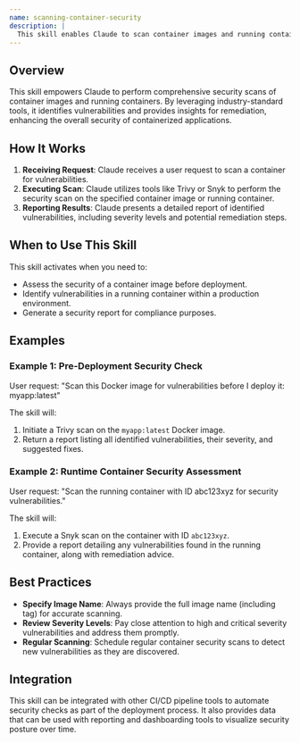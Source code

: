 ```yaml
---
name: scanning-container-security
description: |
  This skill enables Claude to scan container images and running containers for vulnerabilities using tools like Trivy and Snyk. It identifies potential security risks in container environments. Use this skill when the user requests a security assessment of a container image, asks to identify vulnerabilities in a container, or wants to improve the security posture of their containerized applications. Trigger terms include "scan container," "container security," "vulnerability assessment," "Trivy scan," or "Snyk scan."
---
```


## Overview

This skill empowers Claude to perform comprehensive security scans of container images and running containers. By leveraging industry-standard tools, it identifies vulnerabilities and provides insights for remediation, enhancing the overall security of containerized applications.

## How It Works

1. **Receiving Request**: Claude receives a user request to scan a container for vulnerabilities.
2. **Executing Scan**: Claude utilizes tools like Trivy or Snyk to perform the security scan on the specified container image or running container.
3. **Reporting Results**: Claude presents a detailed report of identified vulnerabilities, including severity levels and potential remediation steps.

## When to Use This Skill

This skill activates when you need to:
- Assess the security of a container image before deployment.
- Identify vulnerabilities in a running container within a production environment.
- Generate a security report for compliance purposes.

## Examples

### Example 1: Pre-Deployment Security Check

User request: "Scan this Docker image for vulnerabilities before I deploy it: myapp:latest"

The skill will:
1. Initiate a Trivy scan on the `myapp:latest` Docker image.
2. Return a report listing all identified vulnerabilities, their severity, and suggested fixes.

### Example 2: Runtime Container Security Assessment

User request: "Scan the running container with ID abc123xyz for security vulnerabilities."

The skill will:
1. Execute a Snyk scan on the container with ID `abc123xyz`.
2. Provide a report detailing any vulnerabilities found in the running container, along with remediation advice.

## Best Practices

- **Specify Image Name**: Always provide the full image name (including tag) for accurate scanning.
- **Review Severity Levels**: Pay close attention to high and critical severity vulnerabilities and address them promptly.
- **Regular Scanning**: Schedule regular container security scans to detect new vulnerabilities as they are discovered.

## Integration

This skill can be integrated with other CI/CD pipeline tools to automate security checks as part of the deployment process. It also provides data that can be used with reporting and dashboarding tools to visualize security posture over time.